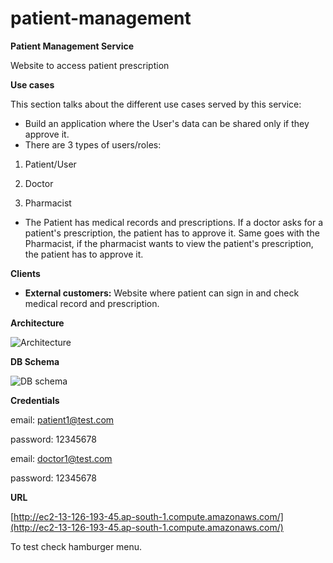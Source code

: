 # patient-management

**Patient Management Service**

Website to access patient prescription

**Use cases**

This section talks about the different use cases served by this service:

- Build an application where the User&#39;s data can be shared only if they approve it.
- There are 3 types of users/roles:

1.    Patient/User

2.    Doctor

3.    Pharmacist

- The Patient has medical records and prescriptions. If a doctor asks for a patient&#39;s prescription, the patient has to approve it. Same goes with the Pharmacist, if the pharmacist wants to view the patient&#39;s prescription, the patient has to approve it.

**Clients**

- **External customers:** Website where patient can sign in and check medical record and prescription.

**Architecture**

![Architecture](https://image.ibb.co/joicCG/Untitled_Diagram.png)

**DB Schema** 

![DB schema](https://preview.ibb.co/ige0XG/Screen_Shot_2018_01_02_at_1_07_07_AM.png)

**Credentials**

email: [patient1@test.com](mailto:&#39;patient1@test.com)

password: 12345678

email: [doctor1@test.com](mailto:&#39;patient1@test.com)

password: 12345678

**URL**

[http://ec2-13-126-193-45.ap-south-1.compute.amazonaws.com/](http://ec2-13-126-193-45.ap-south-1.compute.amazonaws.com/)

To test check hamburger menu.
